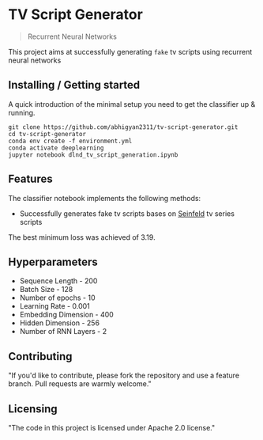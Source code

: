 # TV Script Generator
> Recurrent Neural Networks

This project aims at successfully generating `fake` tv scripts using recurrent neural networks

## Installing / Getting started

A quick introduction of the minimal setup you need to get the classifier up &
running.

```shell
git clone https://github.com/abhigyan2311/tv-script-generator.git
cd tv-script-generator
conda env create -f environment.yml
conda activate deeplearning
jupyter notebook dlnd_tv_script_generation.ipynb
```

## Features

The classifier notebook implements the following methods:
* Successfully generates fake tv scripts bases on [Seinfeld](https://en.wikipedia.org/wiki/Seinfeld) tv series scripts

The best minimum loss was achieved of 3.19.

## Hyperparameters

* Sequence Length - 200
* Batch Size - 128
* Number of epochs - 10
* Learning Rate - 0.001
* Embedding Dimension - 400
* Hidden Dimension - 256
* Number of RNN Layers - 2

## Contributing

"If you'd like to contribute, please fork the repository and use a feature
branch. Pull requests are warmly welcome."


## Licensing

"The code in this project is licensed under Apache 2.0 license."
